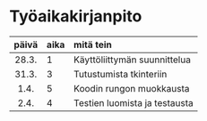 # Työaikakirjanpito

| päivä | aika | mitä tein  |
| :----:|:-----| :-----|
| 28.3. |  1   | Käyttöliittymän suunnittelua  |
| 31.3. |  3   | Tutustumista tkinteriin       |
| 1.4.  |  5   | Koodin rungon muokkausta      |
| 2.4.  |  4   | Testien luomista ja testausta |
